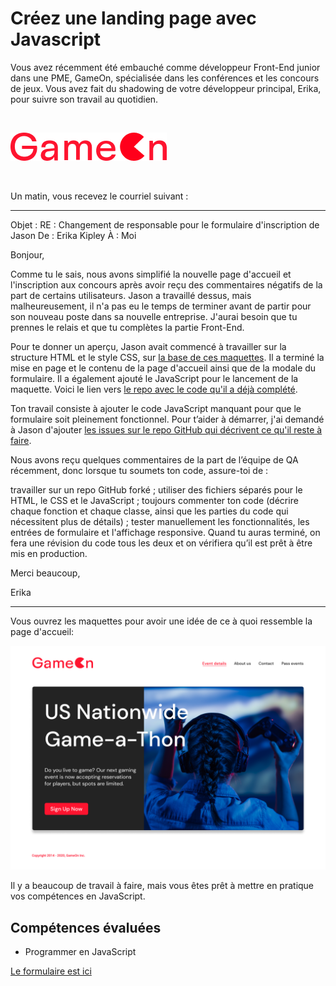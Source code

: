 # Créez une landing page avec Javascript

Vous avez récemment été embauché comme développeur Front-End junior dans une PME, GameOn, spécialisée dans les conférences et les concours de jeux. Vous avez fait du shadowing de votre développeur principal, Erika, pour suivre son travail au quotidien.

<p>&nbsp;</p

<p align="center">
<img src="mission/logo.png" alt="logo de GameOn">
</p>

<p>&nbsp;</p

Un matin, vous recevez le courriel suivant :
***

Objet : RE : Changement de responsable pour le formulaire d'inscription de Jason
De : Erika Kipley
À : Moi

Bonjour,

Comme tu le sais, nous avons simplifié la nouvelle page d'accueil et l'inscription aux concours après avoir reçu des commentaires négatifs de la part de certains utilisateurs. Jason a travaillé dessus, mais malheureusement, il n'a pas eu le temps de terminer avant de partir pour son nouveau poste dans sa nouvelle entreprise. J'aurai besoin que tu prennes le relais et que tu complètes la partie Front-End.

Pour te donner un aperçu, Jason avait commencé  à travailler sur la structure HTML et le style CSS, sur [la base de ces maquettes](https://www.figma.com/file/prxFGnSUoEhk6PTcMaJQim/UI-Design-GameOn-EN?node-id=0%3A1). Il a terminé la mise en page et le contenu de la page d'accueil ainsi que de la modale du formulaire. Il a également ajouté le JavaScript pour le lancement de la maquette. Voici le lien vers [le repo avec le code qu'il a déjà complété](https://github.com/OpenClassrooms-Student-Center/GameOn-website-FR/).

Ton travail consiste à ajouter le code JavaScript manquant pour que le formulaire soit pleinement fonctionnel. Pour t’aider à démarrer, j'ai demandé à Jason d'ajouter [les issues sur le repo GitHub qui décrivent ce qu'il reste à faire](https://github.com/OpenClassrooms-Student-Center/GameOn-website-FR/issues).

Nous avons reçu quelques commentaires de la part de l’équipe de QA récemment, donc lorsque tu soumets ton code, assure-toi de :

travailler sur un repo GitHub forké ;
utiliser des fichiers séparés pour le HTML, le CSS et le JavaScript ;
toujours commenter ton code (décrire chaque fonction et chaque classe, ainsi que les parties du code qui nécessitent plus de détails) ;
tester manuellement les fonctionnalités, les entrées de formulaire et l'affichage responsive.
Quand tu auras terminé, on fera une révision du code tous les deux et on vérifiera qu’il est prêt à être mis en production.

Merci beaucoup,

Erika
***

Vous ouvrez les maquettes pour avoir une idée de ce à quoi ressemble la page d'accueil:

![maquette](mission/maquette.png)

Il y a beaucoup de travail à faire, mais vous êtes prêt à mettre en pratique vos compétences en JavaScript.

## Compétences évaluées

* Programmer en JavaScript

[Le formulaire est ici](https://joskapotin.github.io/GameOn-website-FR/starterOnly/)
